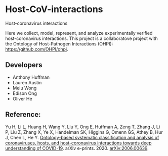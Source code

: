 # Host-CoV-interactions
Host-coronavirus interactions

Here we collect, model, represent, and analyze experimentally verified host-coronavirus interactions. This project is a collaboratove project with the Ontology of Host-Pathogen Interactions (OHPI): https://github.com/OHPI/ohpi.  

## Developers 
- Anthony Huffman
- Lauren Austin
- Meiu Wong
- Edison Ong
- Oliver He 

## Reference:
Yu H, Li L, Huang H, Wang Y, Liu Y, Ong E, Huffman A, Zeng T, Zhang J, Li P, Liu Z, Zhang X, Ye X, Handelman SK, Higgins G, Omenn GS, Athey B, Hur J, Chen L, He Y. [Ontology-based systematic classification and analysis of coronaviruses, hosts, and host-coronavirus interactions towards deep understanding of COVID-19](https://arxiv.org/ftp/arxiv/papers/2006/2006.00639.pdf). arXiv e-prints. 2020. [arXiv:2006.00639](https://arxiv.org/abs/2006.00639). 
